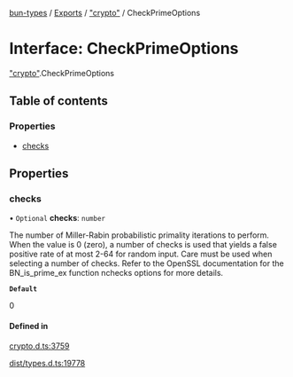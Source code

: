 [bun-types](https://github.com/oven-sh/bun-types/blob/master/api-docs/README.md) / [Exports](https://github.com/oven-sh/bun-types/blob/master/api-docs/modules.md) / ["crypto"](https://github.com/oven-sh/bun-types/blob/master/api-docs/modules/crypto_.md) / CheckPrimeOptions

# Interface: CheckPrimeOptions

["crypto"](https://github.com/oven-sh/bun-types/blob/master/api-docs/modules/crypto_.md).CheckPrimeOptions

## Table of contents

### Properties

- [checks](https://github.com/oven-sh/bun-types/blob/master/api-docs/interfaces/crypto_.CheckPrimeOptions.md#checks)

## Properties

### checks

• `Optional` **checks**: `number`

The number of Miller-Rabin probabilistic primality iterations to perform.
When the value is 0 (zero), a number of checks is used that yields a false positive rate of at most 2-64 for random input.
Care must be used when selecting a number of checks.
Refer to the OpenSSL documentation for the BN_is_prime_ex function nchecks options for more details.

**`Default`**

0

#### Defined in

[crypto.d.ts:3759](https://github.com/valgaze/bun-types/blob/6f8dbf8/crypto.d.ts#L3759)

[dist/types.d.ts:19778](https://github.com/valgaze/bun-types/blob/6f8dbf8/dist/types.d.ts#L19778)
